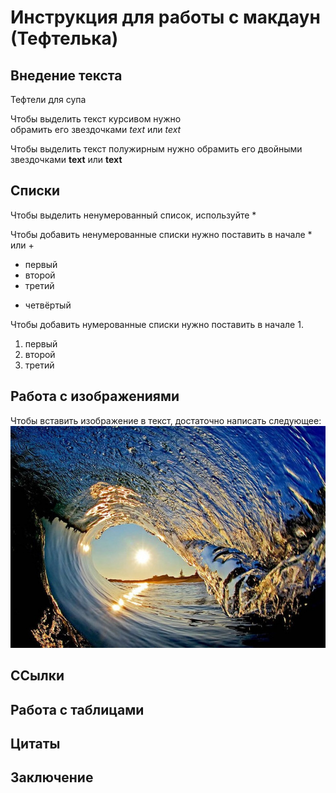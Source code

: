 ﻿# Инструкция для работы с макдаун (Тефтелька)

## Внедение текста

Тефтели для супа

Чтобы выделить текст курсивом нужно  
обрамить его звездочками *text* или _text_  

Чтобы выделить текст полужирным нужно 
обрамить его двойными звездочками **text** или __text__
## Списки

Чтобы выделить ненумерованный список, используйте *

Чтобы добавить ненумерованные списки нужно
поставить в начале * или +

* первый
* второй
* третий
+ четвёртый

Чтобы добавить нумерованные списки нужно
поставить в начале 1.
1. первый
2. второй
3. третий


## Работа с изображениями

Чтобы вставить изображение в текст, достаточно
написать следующее:
![Волна](water.jpg)


## ССылки

## Работа с таблицами

## Цитаты

## Заключение
